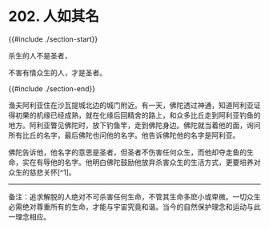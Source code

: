 # 202. 人如其名
{{#include ./section-start}}

杀生的人不是圣者，

不害有情众生的人，才是圣者。

{{#include ./section-end}}

渔夫阿利亚住在沙瓦提城北边的城门附近。有一天，佛陀透过神通，知道阿利亚证得初果的机缘已经成熟，就在化缘后回精舍的路上，和众多比丘走到阿利亚钓鱼的地方。阿利亚瞥见佛陀时，放下钓鱼竿，走到佛陀身边。佛陀就当着他的面，询问所有比丘的名字，最后佛陀也问他的名字。他告诉佛陀他的名字是阿利亚。

佛陀告诉他，他名字的意思是圣者，但圣者不伤害任何众生，而他却夺走鱼的生命，实在有辱他的名字。他明白佛陀鼓励他放弃杀害众生的生活方式，更要培养对众生的慈悲关怀[^1]。


---



备注：追求解脱的人绝对不可杀害任何生命，不管其生命多麽小或卑微。一切众生必需绝对尊重所有的生命，才能与宇宙究竟和谐。当今的自然保护理念和运动与此一理念相应。

